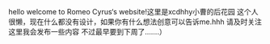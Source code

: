 hello welcome to Romeo Cyrus‘s website!这里是xcdhhy小曹的后花园
这个人很懒，现在什么都没有设计，如果你有什么想法创意可以告诉me.hhh
请及时关注这里我会发布一些内容 不过最早要到下周了.......）
